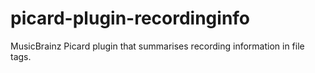 # picard-plugin-recordinginfo
MusicBrainz Picard plugin that summarises recording information in file tags.
